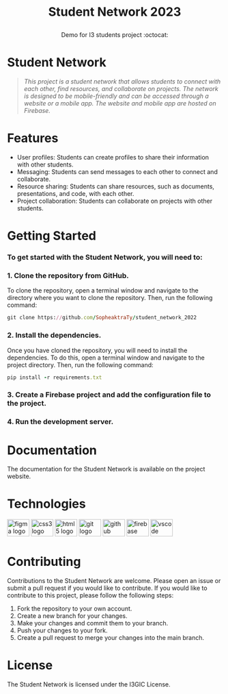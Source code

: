 # <p align="center"> Student Network 2023 </p>
<div align="center">
</div>
<p align="center"> Demo for I3 students project   :octocat: </p>


# Student Network 
> *This project is a student network that allows students to connect with each other, find resources, and collaborate on projects. The network is designed to be mobile-friendly and can be accessed through a website or a mobile app. The website and mobile app are hosted on Firebase.*

# Features 
* User profiles: Students can create profiles to share their information with other students.
* Messaging: Students can send messages to each other to connect and collaborate.
* Resource sharing: Students can share resources, such as documents, presentations, and code, with each other.
* Project collaboration: Students can collaborate on projects with other students.

# Getting Started
### To get started with the Student Network, you will need to:

### 1. Clone the repository from GitHub.

To clone the repository, open a terminal window and navigate to the directory where you want to clone the repository. Then, run the following command:
```ruby
git clone https://github.com/SopheaktraTy/student_network_2022
````
### 2. Install the dependencies.

Once you have cloned the repository, you will need to install the dependencies. To do this, open a terminal window and navigate to the project directory. Then, run the following command:

```ruby
pip install -r requirements.txt
```

### 3. Create a Firebase project and add the configuration file to the project.
### 4. Run the development server.

# Documentation
The documentation for the Student Network is available on the project website.

# Technologies
<div align="left">
  <img src="https://cdn.jsdelivr.net/gh/devicons/devicon/icons/figma/figma-original.svg" height="40" width="52" alt="figma logo"  />
  <img src="https://cdn.jsdelivr.net/gh/devicons/devicon/icons/css3/css3-original.svg" height="40" width="52" alt="css3 logo"  />
  <img src="https://cdn.jsdelivr.net/gh/devicons/devicon/icons/html5/html5-original.svg" height="40" width="52" alt="html5 logo"  />
  <img src="https://cdn.jsdelivr.net/gh/devicons/devicon/icons/git/git-original.svg" height="40" width="52" alt="git logo"  />
  <img src="https://cdn.jsdelivr.net/gh/devicons/devicon/icons/github/github-original.svg" height="40" width="52" alt="github logo"  />
  <img src="https://cdn.jsdelivr.net/gh/devicons/devicon/icons/firebase/firebase-plain.svg" height="40" width="52" alt="firebase logo"  />
  <img src="https://cdn.jsdelivr.net/gh/devicons/devicon/icons/vscode/vscode-original.svg" height="40" width="52" alt="vscode logo"  />
</div>

###

# Contributing
Contributions to the Student Network are welcome. Please open an issue or submit a pull request if you would like to contribute.
If you would like to contribute to this project, please follow the following steps:

1. Fork the repository to your own account.
2. Create a new branch for your changes.
3. Make your changes and commit them to your branch.
4. Push your changes to your fork.
5. Create a pull request to merge your changes into the main branch.

# License
The Student Network is licensed under the I3GIC License.
